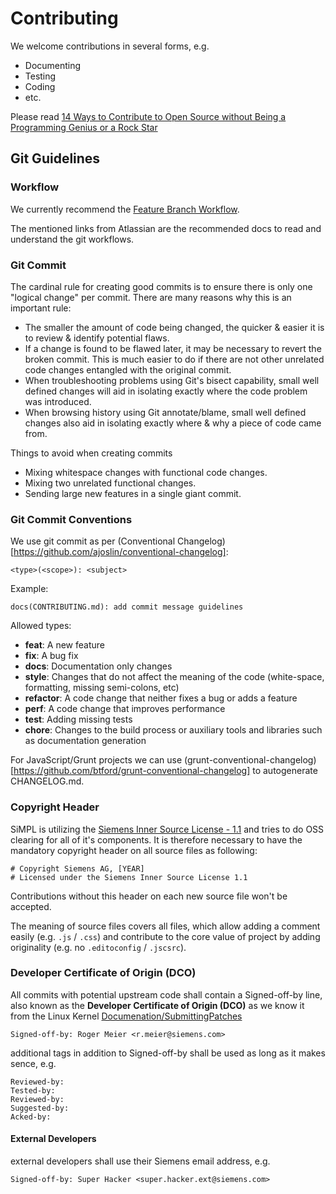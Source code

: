 # Contributing

We welcome contributions in several forms, e.g.

* Documenting
* Testing
* Coding
* etc.

Please read [14 Ways to Contribute to Open Source without Being a Programming Genius or a Rock Star](http://blog.smartbear.com/programming/14-ways-to-contribute-to-open-source-without-being-a-programming-genius-or-a-rock-star/)

## Git Guidelines

### Workflow

We currently recommend the [Feature Branch Workflow](https://www.atlassian.com/git/tutorials/comparing-workflows/feature-branch-workflow).

The mentioned links from Atlassian are the recommended docs to read and understand the git workflows.


### Git Commit

The cardinal rule for creating good commits is to ensure there is only one "logical change" per commit. There are many reasons why this is an important rule:

* The smaller the amount of code being changed, the quicker & easier it is to review & identify potential flaws.
* If a change is found to be flawed later, it may be necessary to revert the broken commit. This is much easier to do if there are not other unrelated code changes entangled with the original commit.
* When troubleshooting problems using Git's bisect capability, small well defined changes will aid in isolating exactly where the code problem was introduced.
* When browsing history using Git annotate/blame, small well defined changes also aid in isolating exactly where & why a piece of code came from.

Things to avoid when creating commits

* Mixing whitespace changes with functional code changes.
* Mixing two unrelated functional changes.
* Sending large new features in a single giant commit.


### Git Commit Conventions

We use git commit as per (Conventional Changelog)[https://github.com/ajoslin/conventional-changelog]:

    <type>(<scope>): <subject>

Example:

    docs(CONTRIBUTING.md): add commit message guidelines

Allowed types:

* **feat**: A new feature
* **fix**: A bug fix
* **docs**: Documentation only changes
* **style**: Changes that do not affect the meaning of the code (white-space, formatting, missing semi-colons, etc)
* **refactor**: A code change that neither fixes a bug or adds a feature
* **perf**: A code change that improves performance
* **test**: Adding missing tests
* **chore**: Changes to the build process or auxiliary tools and libraries such as documentation generation

For JavaScript/Grunt projects we can use (grunt-conventional-changelog)[https://github.com/btford/grunt-conventional-changelog] to autogenerate CHANGELOG.md.

### Copyright Header

SiMPL is utilizing the [Siemens Inner Source License - 1.1](https://code.siemens.com/siemens/code/blob/master/LICENSE.md)
and tries to do OSS clearing for all of it's components. It is therefore
necessary to have the mandatory copyright header on all source files as following:

```
# Copyright Siemens AG, [YEAR]
# Licensed under the Siemens Inner Source License 1.1
```

Contributions without this header on each new source file won't be accepted.

The meaning of source files covers all files, which allow adding a comment
easily (e.g. `.js` / `.css`) and contribute to the core value of project by
adding originality (e.g. no `.editoconfig` / `.jscsrc`).

### Developer Certificate of Origin (DCO)

All commits with potential upstream code shall contain a Signed-off-by line, also known as the **Developer Certificate of Origin (DCO)** as we know it from the Linux Kernel [Documenation/SubmittingPatches](https://www.kernel.org/doc/Documentation/SubmittingPatches)


    Signed-off-by: Roger Meier <r.meier@siemens.com>

additional tags in addition to Signed-off-by shall be used as long as it makes sence, e.g.

    Reviewed-by:
    Tested-by:
    Reviewed-by:
    Suggested-by:
    Acked-by:

#### External Developers
external developers shall use their Siemens email address, e.g.


    Signed-off-by: Super Hacker <super.hacker.ext@siemens.com>
